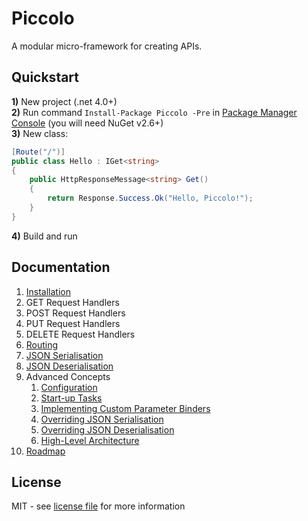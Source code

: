 # Piccolo
A modular micro-framework for creating APIs.

## Quickstart
**1)** New project (.net 4.0+)<br />
**2)** Run command `Install-Package Piccolo -Pre` in [Package Manager Console](http://docs.nuget.org/docs/start-here/using-the-package-manager-console) (you will need NuGet v2.6+)<br />
**3)** New class:<br />

```csharp
[Route("/")]
public class Hello : IGet<string>
{
	public HttpResponseMessage<string> Get()
	{
		return Response.Success.Ok("Hello, Piccolo!");
	}
}
```

**4)** Build and run

## Documentation
1. [Installation](https://github.com/opentable/Piccolo/wiki/Installation)
1. GET Request Handlers
1. POST Request Handlers
1. PUT Request Handlers
1. DELETE Request Handlers
1. [Routing](https://github.com/opentable/Piccolo/wiki/Routing)
1. [JSON Serialisation](https://github.com/opentable/Piccolo/wiki/JSON-Serialisation)
1. [JSON Deserialisation](https://github.com/opentable/Piccolo/wiki/JSON-Deserialisation)
1. Advanced Concepts
    1. [Configuration](https://github.com/opentable/Piccolo/wiki/Configuration)
    1. [Start-up Tasks](https://github.com/opentable/Piccolo/wiki/Startup-Tasks)
    1. [Implementing Custom Parameter Binders](https://github.com/opentable/Piccolo/wiki/Implementing-Custom-Parameter-Binders)
    1. [Overriding JSON Serialisation](https://github.com/opentable/Piccolo/wiki/Overriding-JSON-Serialisation)
    1. [Overriding JSON Deserialisation](https://github.com/opentable/Piccolo/wiki/Overriding-JSON-Deserialisation)
    1. [High-Level Architecture](https://github.com/opentable/Piccolo/wiki/High-Level-Architecture)
1. [Roadmap](https://github.com/opentable/Piccolo/wiki/Roadmap)

## License
MIT - see [license file](https://github.com/opentable/Piccolo/blob/master/LICENSE) for more information

